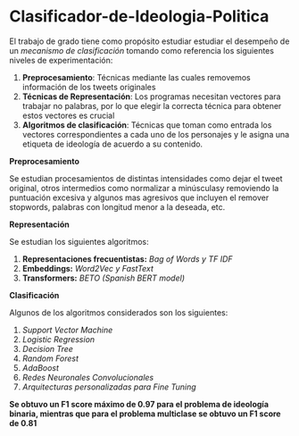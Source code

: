 # Clasificador-de-Ideologia-Politica
El trabajo de grado tiene como propósito estudiar estudiar el desempeño de un *mecanismo de clasificación* tomando como referencia los siguientes niveles de experimentación:

1. **Preprocesamiento**: Técnicas mediante las cuales removemos información de los tweets originales
2. **Técnicas de Representación**: Los programas necesitan vectores para trabajar no palabras, por lo que elegir la correcta técnica para obtener estos vectores es crucial
3. **Algoritmos de clasificación**: Técnicas que toman como entrada los vectores correspondientes a cada uno de los personajes y le asigna una etiqueta de ideología de acuerdo a su contenido.


**Preprocesamiento**

Se estudian procesamientos de distintas intensidades como dejar el tweet original, otros intermedios como normalizar a minúsculasy removiendo la puntuación excesiva y algunos mas agresivos que incluyen el remover stopwords, palabras con longitud menor a la deseada, etc.


**Representación**

Se estudian los siguientes algoritmos:
1. **Representaciones frecuentistas:**
*Bag of Words y TF IDF*
2. **Embeddings:**
*Word2Vec y FastText*
3. **Transformers:**
*BETO (Spanish BERT model)*


**Clasificación**

Algunos de los algoritmos considerados son los siguientes:

1. *Support Vector Machine*
2. *Logistic Regression*
3. *Decision Tree*
4. *Random Forest*
5. *AdaBoost*
6. *Redes Neuronales Convolucionales*
7. *Arquitecturas personalizadas para Fine Tuning*

**Se obtuvo un F1 score máximo de 0.97 para el problema de ideología binaria, mientras que para el problema multiclase se obtuvo un F1 score de 0.81**
